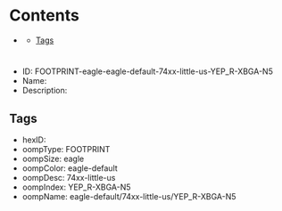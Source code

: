 



Contents
========

* [](#)
	* [Tags](#tags)

# 

- ID: FOOTPRINT-eagle-eagle-default-74xx-little-us-YEP_R-XBGA-N5
- Name: 
- Description: 

## Tags

- hexID: 
- oompType: FOOTPRINT
- oompSize: eagle
- oompColor: eagle-default
- oompDesc: 74xx-little-us
- oompIndex: YEP_R-XBGA-N5
- oompName: eagle-default/74xx-little-us/YEP_R-XBGA-N5

